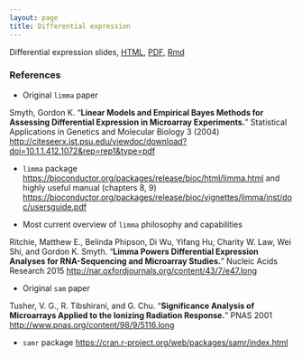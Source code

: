 ```yaml
---
layout: page
title: Differential expression
---
```


Differential expression slides, [HTML](/BIOS567/assets/presentation_diffexpression/diffexpression.html), [PDF](/BIOS567/assets/presentation_diffexpression/diffexpression.pdf), [Rmd](/BIOS567/assets/presentation_diffexpression/diffexpression.Rmd)

### References

- Original `limma` paper

Smyth, Gordon K. “**Linear Models and Empirical Bayes Methods for Assessing Differential Expression in Microarray Experiments.**” Statistical Applications in Genetics and Molecular Biology 3 (2004) http://citeseerx.ist.psu.edu/viewdoc/download?doi=10.1.1.412.1072&rep=rep1&type=pdf

- `limma` package https://bioconductor.org/packages/release/bioc/html/limma.html and highly useful manual (chapters 8, 9) https://bioconductor.org/packages/release/bioc/vignettes/limma/inst/doc/usersguide.pdf

- Most current overview of `limma` philosophy and capabilities

Ritchie, Matthew E., Belinda Phipson, Di Wu, Yifang Hu, Charity W. Law, Wei Shi, and Gordon K. Smyth. “**Limma Powers Differential Expression Analyses for RNA-Sequencing and Microarray Studies.**” Nucleic Acids Research 2015 http://nar.oxfordjournals.org/content/43/7/e47.long

- Original `sam` paper

Tusher, V. G., R. Tibshirani, and G. Chu. “**Significance Analysis of Microarrays Applied to the Ionizing Radiation Response.**” PNAS 2001 http://www.pnas.org/content/98/9/5116.long

- `samr` package https://cran.r-project.org/web/packages/samr/index.html


